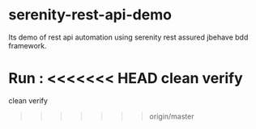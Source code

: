 # serenity-rest-api-demo

Its demo of rest api automation using serenity rest assured jbehave bdd framework.

Run :
<<<<<<< HEAD
clean verify
=======
  clean verify
>>>>>>> origin/master
